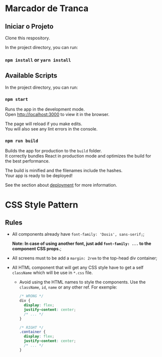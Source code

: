# Marcador de Tranca

## Iniciar o Projeto

Clone this respository.

In the project directory, you can run:

### `npm install` or `yarn install`

## Available Scripts

In the project directory, you can run:

### `npm start`

Runs the app in the development mode.<br />
Open [http://localhost:3000](http://localhost:3000) to view it in the browser.

The page will reload if you make edits.<br />
You will also see any lint errors in the console.

### `npm run build`

Builds the app for production to the `build` folder.<br />
It correctly bundles React in production mode and optimizes the build for the best performance.

The build is minified and the filenames include the hashes.<br />
Your app is ready to be deployed!

See the section about [deployment](https://facebook.github.io/create-react-app/docs/deployment) for more information.

# CSS Style Pattern

## Rules

- All components already have `font-family: 'Dosis', sans-serif;`;

  **Note: In case of using another font, just add `font-family: ...` to the component CSS props.**;

- All screens must to be add a `margin: 2rem` to the top-head div container;

- All HTML component that will get any CSS style have to get a self `className` which will be use in `*.css` file.

  - Avoid using the HTML names to style the components. Use the `className`, `id`, `name` or any other ref. For exemple:

    ```css
    /* WRONG */
    div {
      display: flex;
      justify-content: center;
      /* ... */
    }

    /* RIGHT */
    .container {
      display: flex;
      justify-content: center;
      /* ... */
    }
    ```
